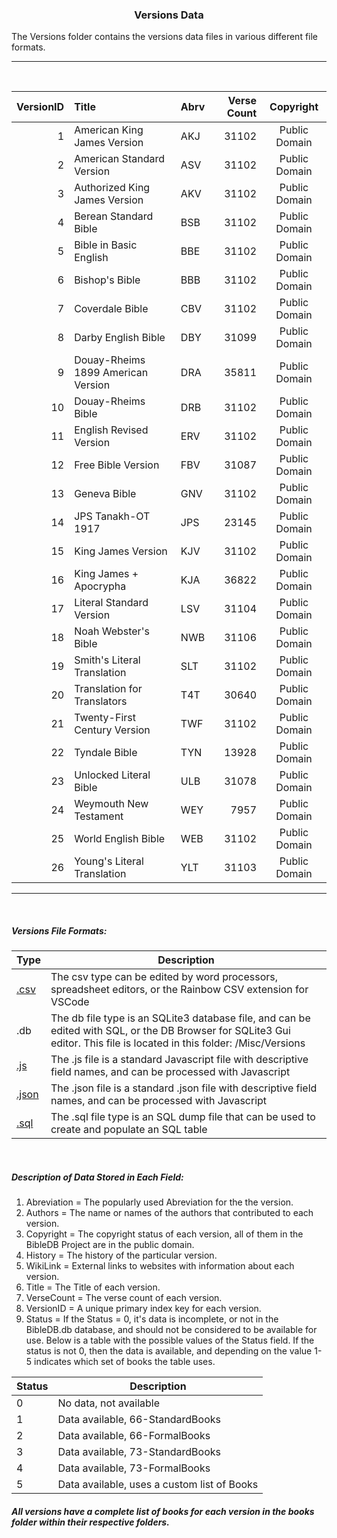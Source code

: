 <H3 style="text-align: center">Versions Data</h3>

The Versions folder contains the versions data files in various different file formats.

---

<br>

|VersionID  |Title                      |Abrv |Verse Count|Copyright    |
| --:| :--------------------------------| :---| ---------:| :----------:|
|   1|American King James Version       |AKJ  |      31102|Public Domain|
|   2|American Standard Version         |ASV  |      31102|Public Domain|
|   3|Authorized King James Version     |AKV  |      31102|Public Domain|
|   4|Berean Standard Bible		        |BSB  |      31102|Public Domain|
|   5|Bible in Basic English            |BBE  |      31102|Public Domain|
|   6|Bishop's Bible                    |BBB  |      31102|Public Domain|
|   7|Coverdale Bible		            |CBV  |      31102|Public Domain|
|   8|Darby English Bible		        |DBY  |	     31099|Public Domain|
|   9|Douay-Rheims 1899 American Version|DRA  |      35811|Public Domain|
|  10|Douay-Rheims Bible		        |DRB  |      31102|Public Domain|
|  11|English Revised Version           |ERV  |      31102|Public Domain|
|  12|Free Bible Version			    |FBV  |      31087|Public Domain|
|  13|Geneva Bible			            |GNV  |      31102|Public Domain|
|  14|JPS Tanakh-OT 1917		        |JPS  |      23145|Public Domain|
|  15|King James Version		        |KJV  |      31102|Public Domain|
|  16|King James + Apocrypha	        |KJA  |      36822|Public Domain|
|  17|Literal Standard Version          |LSV  |      31104|Public Domain|
|  18|Noah Webster's Bible		        |NWB  |	     31106|Public Domain|
|  19|Smith's Literal Translation       |SLT  |      31102|Public Domain|
|  20|Translation for Translators       |T4T  |	     30640|Public Domain|
|  21|Twenty-First Century Version      |TWF  |      31102|Public Domain|
|  22|Tyndale Bible			            |TYN  |	     13928|Public Domain|
|  23|Unlocked Literal Bible		    |ULB  |      31078|Public Domain|
|  24|Weymouth New Testament		    |WEY  |       7957|Public Domain|
|  25|World English Bible		        |WEB  |      31102|Public Domain|
|  26|Young's Literal Translation       |YLT  |	     31103|Public Domain|

---

<br>

##### Versions File Formats:
|Type|Description|
|----  |-----------|
|[.csv](/Misc/Versions/Versions.csv)|The csv type can be edited by word processors, spreadsheet editors, or the Rainbow CSV extension for VSCode|
|.db|The db file type is an SQLite3 database file, and can be edited with SQL, or the DB Browser for SQLite3 Gui editor. This file is located in this folder: /Misc/Versions|
|[.js](/Misc/Versions/Versions.js)|The .js file is a standard Javascript file with descriptive field names, and can be processed with Javascript|
|[.json](/Misc/Versions/Versions.json)|The .json file is a standard .json file with descriptive field names, and can be processed with Javascript|
|[.sql](/Misc/Versions/Versions.sql)|The .sql file type is an SQL dump file that can be used to create and populate an SQL table|

<br>

##### Description of Data Stored in Each Field:
1. Abreviation = The popularly used Abreviation for the the version.
2. Authors = The name or names of the authors that contributed to each version.
3. Copyright = The copyright status of each version, all of them in the BibleDB Project are in the public domain.
4. History = The history of the particular version.
5. WikiLink = External links to websites with information about each version.
6. Title = The Title of each version.
7. VerseCount = The verse count of each version.
8. VersionID = A unique primary index key for each version.
9. Status = If the Status = 0, it's data is incomplete, or not in the BibleDB.db database, and should not be considered to be available for use. Below is a table with the possible values of the Status field. If the status is not 0, then the data is available, and depending on the value 1-5 indicates which set of books the table uses.

|Status|Description|
| -----| ----------|
|0|No data, not available|
|1|Data available, 66-StandardBooks|
|2|Data available, 66-FormalBooks|
|3|Data available, 73-StandardBooks|
|4|Data available, 73-FormalBooks|
|5|Data available, uses a custom list of Books|

##### All versions have a complete list of books for each version in the books folder within their respective folders.